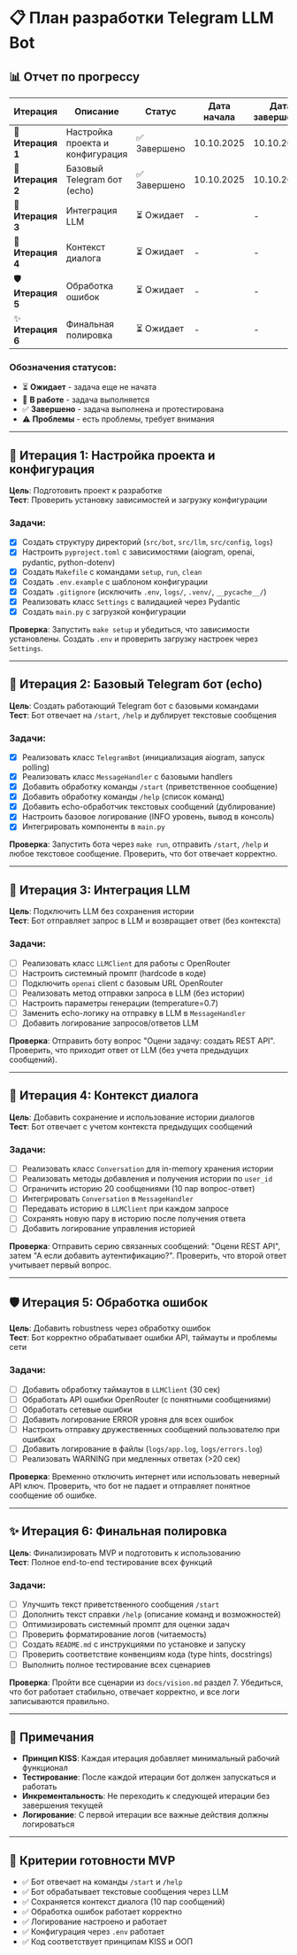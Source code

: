 # 📋 План разработки Telegram LLM Bot

## 📊 Отчет по прогрессу

| Итерация | Описание | Статус | Дата начала | Дата завершения |
|----------|----------|--------|-------------|-----------------|
| 🔧 **Итерация 1** | Настройка проекта и конфигурация | ✅ Завершено | 10.10.2025 | 10.10.2025 |
| 🤖 **Итерация 2** | Базовый Telegram бот (echo) | ✅ Завершено | 10.10.2025 | 10.10.2025 |
| 🧠 **Итерация 3** | Интеграция LLM | ⏳ Ожидает | - | - |
| 💬 **Итерация 4** | Контекст диалога | ⏳ Ожидает | - | - |
| 🛡️ **Итерация 5** | Обработка ошибок | ⏳ Ожидает | - | - |
| ✨ **Итерация 6** | Финальная полировка | ⏳ Ожидает | - | - |

### Обозначения статусов:
- ⏳ **Ожидает** - задача еще не начата
- 🚧 **В работе** - задача выполняется
- ✅ **Завершено** - задача выполнена и протестирована
- ⚠️ **Проблемы** - есть проблемы, требует внимания

---

## 🔧 Итерация 1: Настройка проекта и конфигурация

**Цель**: Подготовить проект к разработке  
**Тест**: Проверить установку зависимостей и загрузку конфигурации

### Задачи:

- [x] Создать структуру директорий (`src/bot`, `src/llm`, `src/config`, `logs`)
- [x] Настроить `pyproject.toml` с зависимостями (aiogram, openai, pydantic, python-dotenv)
- [x] Создать `Makefile` с командами `setup`, `run`, `clean`
- [x] Создать `.env.example` с шаблоном конфигурации
- [x] Создать `.gitignore` (исключить `.env`, `logs/`, `.venv/`, `__pycache__/`)
- [x] Реализовать класс `Settings` с валидацией через Pydantic
- [x] Создать `main.py` с загрузкой конфигурации

**Проверка**: Запустить `make setup` и убедиться, что зависимости установлены. Создать `.env` и проверить загрузку настроек через `Settings`.

---

## 🤖 Итерация 2: Базовый Telegram бот (echo)

**Цель**: Создать работающий Telegram бот с базовыми командами  
**Тест**: Бот отвечает на `/start`, `/help` и дублирует текстовые сообщения

### Задачи:

- [x] Реализовать класс `TelegramBot` (инициализация aiogram, запуск polling)
- [x] Реализовать класс `MessageHandler` с базовыми handlers
- [x] Добавить обработку команды `/start` (приветственное сообщение)
- [x] Добавить обработку команды `/help` (список команд)
- [x] Добавить echo-обработчик текстовых сообщений (дублирование)
- [x] Настроить базовое логирование (INFO уровень, вывод в консоль)
- [x] Интегрировать компоненты в `main.py`

**Проверка**: Запустить бота через `make run`, отправить `/start`, `/help` и любое текстовое сообщение. Проверить, что бот отвечает корректно.

---

## 🧠 Итерация 3: Интеграция LLM

**Цель**: Подключить LLM без сохранения истории  
**Тест**: Бот отправляет запрос в LLM и возвращает ответ (без контекста)

### Задачи:

- [ ] Реализовать класс `LLMClient` для работы с OpenRouter
- [ ] Настроить системный промпт (hardcode в коде)
- [ ] Подключить `openai` client с базовым URL OpenRouter
- [ ] Реализовать метод отправки запроса в LLM (без истории)
- [ ] Настроить параметры генерации (temperature=0.7)
- [ ] Заменить echo-логику на отправку в LLM в `MessageHandler`
- [ ] Добавить логирование запросов/ответов LLM

**Проверка**: Отправить боту вопрос "Оцени задачу: создать REST API". Проверить, что приходит ответ от LLM (без учета предыдущих сообщений).

---

## 💬 Итерация 4: Контекст диалога

**Цель**: Добавить сохранение и использование истории диалогов  
**Тест**: Бот отвечает с учетом контекста предыдущих сообщений

### Задачи:

- [ ] Реализовать класс `Conversation` для in-memory хранения истории
- [ ] Реализовать методы добавления и получения истории по `user_id`
- [ ] Ограничить историю 20 сообщениями (10 пар вопрос-ответ)
- [ ] Интегрировать `Conversation` в `MessageHandler`
- [ ] Передавать историю в `LLMClient` при каждом запросе
- [ ] Сохранять новую пару в историю после получения ответа
- [ ] Добавить логирование управления историей

**Проверка**: Отправить серию связанных сообщений: "Оцени REST API", затем "А если добавить аутентификацию?". Проверить, что второй ответ учитывает первый вопрос.

---

## 🛡️ Итерация 5: Обработка ошибок

**Цель**: Добавить robustness через обработку ошибок  
**Тест**: Бот корректно обрабатывает ошибки API, таймауты и проблемы сети

### Задачи:

- [ ] Добавить обработку таймаутов в `LLMClient` (30 сек)
- [ ] Обработать API ошибки OpenRouter (с понятными сообщениями)
- [ ] Обработать сетевые ошибки
- [ ] Добавить логирование ERROR уровня для всех ошибок
- [ ] Настроить отправку дружественных сообщений пользователю при ошибках
- [ ] Добавить логирование в файлы (`logs/app.log`, `logs/errors.log`)
- [ ] Реализовать WARNING при медленных ответах (>20 сек)

**Проверка**: Временно отключить интернет или использовать неверный API ключ. Проверить, что бот не падает и отправляет понятное сообщение об ошибке.

---

## ✨ Итерация 6: Финальная полировка

**Цель**: Финализировать MVP и подготовить к использованию  
**Тест**: Полное end-to-end тестирование всех функций

### Задачи:

- [ ] Улучшить текст приветственного сообщения `/start`
- [ ] Дополнить текст справки `/help` (описание команд и возможностей)
- [ ] Оптимизировать системный промпт для оценки задач
- [ ] Проверить форматирование логов (читаемость)
- [ ] Создать `README.md` с инструкциями по установке и запуску
- [ ] Проверить соответствие конвенциям кода (type hints, docstrings)
- [ ] Выполнить полное тестирование всех сценариев

**Проверка**: Пройти все сценарии из `docs/vision.md` раздел 7. Убедиться, что бот работает стабильно, отвечает корректно, и все логи записываются правильно.

---

## 📝 Примечания

- **Принцип KISS**: Каждая итерация добавляет минимальный рабочий функционал
- **Тестирование**: После каждой итерации бот должен запускаться и работать
- **Инкрементальность**: Не переходить к следующей итерации без завершения текущей
- **Логирование**: С первой итерации все важные действия должны логироваться

---

## 🎯 Критерии готовности MVP

- ✅ Бот отвечает на команды `/start` и `/help`
- ✅ Бот обрабатывает текстовые сообщения через LLM
- ✅ Сохраняется контекст диалога (10 пар сообщений)
- ✅ Обработка ошибок работает корректно
- ✅ Логирование настроено и работает
- ✅ Конфигурация через `.env` работает
- ✅ Код соответствует принципам KISS и ООП


